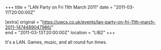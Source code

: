 +++
title = "LAN Party on Fri 11th March 2011"
date = "2011-03-11T20:00:00Z"

[extra]
original = "https://uwcs.co.uk/events/lan-party-on-fri-11th-march-2011-1474489047986/"    
end = "2011-03-13T20:00:00Z"
location = "LIB2"
+++

It's a LAN. Games, music, and all round fun times.

